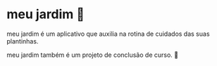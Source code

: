 # meu jardim 🌱

meu jardim é um aplicativo que auxilia na rotina de cuidados das suas plantinhas. 

meu jardim também é um projeto de conclusão de curso. 💚
